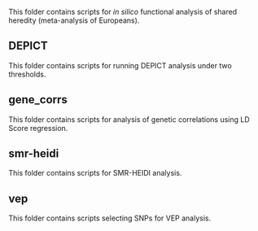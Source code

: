 This folder contains scripts for _in silico_ functional analysis of shared heredity (meta-analysis of Europeans).

## DEPICT
This folder contains scripts for running DEPICT analysis under two thresholds.

## gene_corrs
This folder contains scripts for analysis of genetic correlations using LD Score regression.

## smr-heidi
This folder contains scripts for SMR-HEIDI analysis.

## vep
This folder contains scripts selecting SNPs for VEP analysis.


